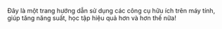 Đây là một trang hướng dẫn sử dụng các công cụ hữu ích trên máy tính, giúp tăng năng suất, học tập hiệu quả hơn và hơn thế nữa!


